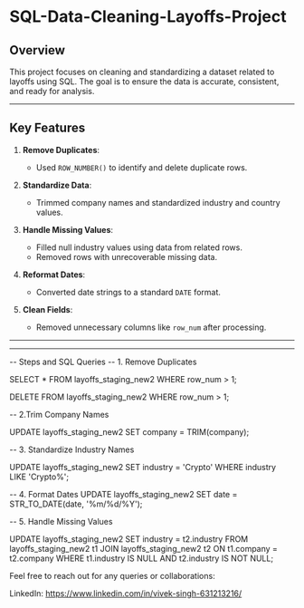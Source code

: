 # SQL-Data-Cleaning-Layoffs-Project

## Overview
This project focuses on cleaning and standardizing a dataset related to layoffs using SQL. The goal is to ensure the data is accurate, consistent, and ready for analysis.

---

## Key Features
1. **Remove Duplicates**:
   - Used `ROW_NUMBER()` to identify and delete duplicate rows.

2. **Standardize Data**:
   - Trimmed company names and standardized industry and country values.

3. **Handle Missing Values**:
   - Filled null industry values using data from related rows.
   - Removed rows with unrecoverable missing data.

4. **Reformat Dates**:
   - Converted date strings to a standard `DATE` format.

5. **Clean Fields**:
   - Removed unnecessary columns like `row_num` after processing.


---

---

-- Steps and SQL Queries
-- 1. Remove Duplicates

SELECT *
FROM layoffs_staging_new2
WHERE row_num > 1;

DELETE 
FROM layoffs_staging_new2
WHERE row_num > 1;

-- 2.Trim Company Names

UPDATE layoffs_staging_new2
SET company = TRIM(company);

-- 3. Standardize Industry Names

UPDATE layoffs_staging_new2
SET industry = 'Crypto'
WHERE industry LIKE 'Crypto%';

-- 4. Format Dates
UPDATE layoffs_staging_new2
SET date = STR_TO_DATE(date, '%m/%d/%Y');

-- 5. Handle Missing Values
 
UPDATE layoffs_staging_new2
SET industry = t2.industry
FROM layoffs_staging_new2 t1
JOIN layoffs_staging_new2 t2
    ON t1.company = t2.company
WHERE t1.industry IS NULL
  AND t2.industry IS NOT NULL;


Feel free to reach out for any queries or collaborations:

LinkedIn: https://www.linkedin.com/in/vivek-singh-631213216/


